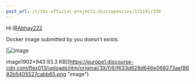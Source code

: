 ```yaml
---
post_url: /t/tds-official-project1-discrepencies/171141/339
---
```

Hi [@Abhay222](/u/abhay222)

Docker image submitted by you doesn’t exists.

[![image](https://europe1.discourse-cdn.com/flex013/uploads/iitm/optimized/3X/f/6/f633d628d646e068273aef8682b5405527cabb65_2_690x342.png)

image1902×943 93.3 KB](https://europe1.discourse-cdn.com/flex013/uploads/iitm/original/3X/f/6/f633d628d646e068273aef8682b5405527cabb65.png "image")